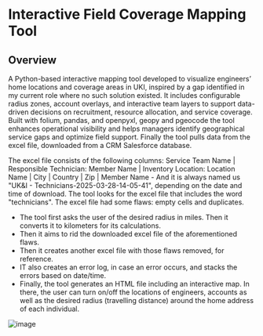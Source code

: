 # Interactive Field Coverage Mapping Tool
## Overview
A Python-based interactive mapping tool developed to visualize engineers’ home locations and coverage areas in UKI, inspired by a gap identified in my current role where no such solution existed. It includes configurable radius zones, account overlays, and interactive team layers to support data-driven decisions on recruitment, resource allocation, and service coverage. Built with folium, pandas, and openpyxl, geopy and pgeocode the tool enhances operational visibility and helps managers identify geographical service gaps and optimize field support.
Finally the tool pulls data from the excel file, downloaded from a CRM Salesforce database.

The excel file consists of the following columns: Service Team Name | Responsible Technician: Member Name	| Inventory Location: Location Name |	City | Country | Zip | Member Name - And it is always named us "UK&I - Technicians-2025-03-28-14-05-41", depending on the date and time of download. The tool looks for the excel file that includes the word "technicians".
The excel file had some flaws: empty cells and duplicates.
- The tool first asks the user of the desired radius in miles. Then it converts it to kilometers for its calculations.
- Then it aims to rid the downloaded excel file of the aforementioned flaws.
- Then it creates another excel file with those flaws removed, for reference.
- IT also creates an error log, in case an error occurs, and stacks the errors based on date/time.
- Finally, the tool generates an HTML file including an interactive map. In there, the user can turn on/off the locations of engineers, accounts as well as the desired radius (travelling distance) around the home address of each individual.

![image](https://github.com/user-attachments/assets/824ef84e-274c-4bdd-8de8-999c4814ad39)
